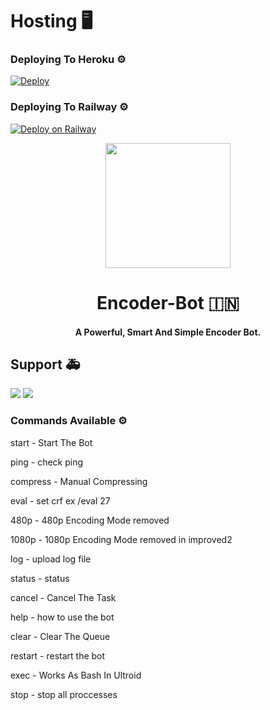 # Hosting 🖥

### Deploying To Heroku ⚙

[![Deploy](https://www.herokucdn.com/deploy/button.svg)](https://heroku.com/deploy)

### Deploying To Railway ⚙

[![Deploy on Railway](https://railway.app/button.svg)](https://railway.app/new/template?template=https%3A%2F%2Fgithub.com%2Fnirusaki%2Fencoder-bot&envs=API_HASH%2CAPP_ID%2CAUTH_USERS%2CENV%2CLOG_CHANNEL%2CSESSION_NAME%2CTG_BOT_TOKEN&API_HASHDesc=Get+this+value+from+https%3A%2F%2Fmy.telegram.org+Or+%40ApiScrapperbot&APP_IDDesc=Get+this+value+from+https%3A%2F%2Fmy.telegram.org+Or+%40ApiScrapperbot&AUTH_USERSDesc=Allow+only+pre-defined+users+to+use+this+bot+as+Sudo+User.+Separate+with+Space.+Just+for+using+Admin+Commands.&ENVDesc=Setting+this+to+ANYTHING+will+enable+VARs+when+in+ENV+mode&LOG_CHANNELDesc=Your+Bot%27s+Log+Channel%27s+Username+Without+%40.&SESSION_NAMEDesc=Keep+this+default&TG_BOT_TOKENDesc=Your+bot+token%2C+as+a+string.+Get+this+from+%40BotFather&ENVDefault=ANYTHING)

<p align="center"><a href="https://t.me/Fiercenetwork"><img src="https://telegra.ph//file/1a3b74947b7aa5cd74a09.jpg" width="200"></a></p> 
<h1 align="center"><b>Encoder-Bot 🇮🇳 </b></h1>
<h4 align="center">A Powerful, Smart And Simple Encoder Bot.</h4>

## Support 🚑
<a href="https://t.me/Fiercenetwork"><img src="https://img.shields.io/badge/Join-Telegram%20Channel-red.svg?logo=Telegram"></a>
<a href="https://t.me/beytoonsindia_chat"><img src="https://img.shields.io/badge/Join-Telegram%20Group-blue.svg?logo=telegram"></a>

### Commands Available ⚙
start - Start The Bot

ping - check ping

compress - Manual Compressing

eval - set crf ex /eval 27

480p - 480p Encoding Mode removed

1080p - 1080p Encoding Mode removed in improved2

log - upload log file

status - status

cancel - Cancel The Task 

help - how to use the bot 

clear - Clear The Queue

restart - restart the bot

exec - Works As Bash In Ultroid

stop - stop all proccesses

